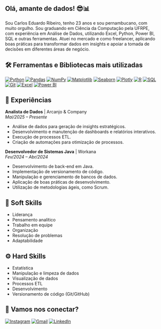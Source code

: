 ## **Olá, amante de dados!** 😎📊

Sou Carlos Eduardo Ribeiro, tenho 23 anos e sou pernambucano, com muito orgulho. Sou graduando em Ciência da Computação pela UFRPE, com experiência em Análise de Dados, utilizando Excel, Python, Power BI, SQL e outras ferramentas. Atuei no mercado e como freelancer, aplicando boas práticas para transformar dados em insights e apoiar a tomada de decisões em diferentes áreas de negócio.

## 🛠️ Ferramentas e Bibliotecas mais utilizadas

[![Python](https://img.shields.io/badge/Python-3776AB?style=for-the-badge&logo=python&logoColor=white)](https://www.python.org/) [![Pandas](https://img.shields.io/badge/Pandas-150458?style=for-the-badge&logo=pandas&logoColor=white)](https://pandas.pydata.org/) [![NumPy](https://img.shields.io/badge/NumPy-013243?style=for-the-badge&logo=numpy&logoColor=white)](https://numpy.org/) [![Matplotlib](https://img.shields.io/badge/Matplotlib-11557C?style=for-the-badge&logo=plotly&logoColor=white)](https://matplotlib.org/) [![Seaborn](https://img.shields.io/badge/Seaborn-008080?style=for-the-badge&logo=python&logoColor=white)](https://seaborn.pydata.org/) [![Plotly](https://img.shields.io/badge/Plotly-3F4F75?style=for-the-badge&logo=plotly&logoColor=white)](https://plotly.com/) [![R](https://img.shields.io/badge/R-276DC3?style=for-the-badge&logo=r&logoColor=white)](https://www.r-project.org/) [![SQL](https://img.shields.io/badge/SQL-336791?style=for-the-badge&logo=postgresql&logoColor=white)](https://www.postgresql.org/) [![Git](https://img.shields.io/badge/Git-F05032?style=for-the-badge&logo=git&logoColor=white)](https://git-scm.com/) [![Excel](https://img.shields.io/badge/Excel-217346?style=for-the-badge&logo=microsoft-excel&logoColor=white)](https://www.microsoft.com/pt-br/microsoft-365/excel) [![Power BI](https://img.shields.io/badge/Power%20BI-F2C811?style=for-the-badge&logo=power-bi&logoColor=black)](https://powerbi.microsoft.com/pt-br/)

## 💼 Experiências

**Analista de Dados** | Arcanjo & Company  
_Mai/2025 – Presente_  

- Análise de dados para geração de insights estratégicos.
- Desenvolvimento e manutenção de dashboards e relatórios interativos.
- Execução de processos ETL.
- Criação de automações para otimização de processos.

**Desenvolvedor de Sistemas Java** | Workana  
_Fev/2024 – Abr/2024_ 

- Desenvolvimento de back-end em Java.
- Implementação de versionamento de código.
- Manipulação e gerenciamento de bancos de dados.
- Aplicação de boas práticas de desenvolvimento.
- Utilização de metodologias ágeis, como Scrum.

## 🤝 Soft Skills  
- Liderança  
- Pensamento analítico  
- Trabalho em equipe  
- Organização  
- Resolução de problemas  
- Adaptabilidade  

## ⚙️ Hard Skills  
- Estatística  
- Manipulação e limpeza de dados  
- Visualização de dados  
- Processos ETL  
- Desenvolvimento  
- Versionamento de código (Git/GitHub)  

## 🔗 Vamos nos conectar?  

[![Instagram](https://img.shields.io/badge/-Instagram-%23E4405F?style=for-the-badge&logo=instagram&logoColor=white)](https://www.instagram.com/carlos_eduardo18_) [![Gmail](https://img.shields.io/badge/-Gmail-%23333?style=for-the-badge&logo=gmail&logoColor=white)](mailto:contato.carlos.eduardo.rb18@gmail.com) [![LinkedIn](https://img.shields.io/badge/-LinkedIn-%230077B5?style=for-the-badge&logo=linkedin&logoColor=white)](https://www.linkedin.com/in/carlos-eduardo-7426862a1) 
<!--
## 📊 Minhas estatísticas no GitHub 

![Top Langs](https://github-readme-stats.vercel.app/api/top-langs/?username=Carlos-Eduardo-Ribeiro&layout=compact&theme=radical)  

![Carlos GitHub stats](https://github-readme-stats.vercel.app/api?username=Carlos-Eduardo-Ribeiro&show_icons=true&theme=dark)
-->
